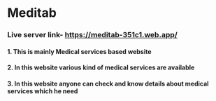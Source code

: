 # Meditab

### Live server link- https://meditab-351c1.web.app/

#### 1. This is mainly  Medical services based website
#### 2. In this website various kind of medical services are available
#### 3. In this website anyone can check and know details about medical services which he need
